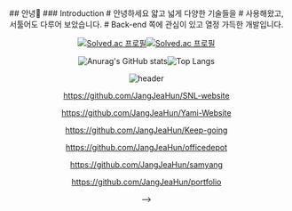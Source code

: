 
 <div align=center>
  ## 안녕👋 
  ### Introduction
  # 안녕하세요 얇고 넓게 다양한 기술들을 
  # 사용해왔고, 서툴어도 다루어 보았습니다.
  # Back-end 쪽에 관심이 있고 열정 가득한 개발입니다.


<!-- 

**jxehxn/jxehxn** is a ✨ _special_ ✨ repository because its `README.md` (this file) appears on your GitHub profile.

Here are some ideas to get you started:

[![Anurag's GitHub stats](https://github-readme-stats.vercel.app/api?username=jxehxn)](https://github.com/jxehxn) [![Top Langs](https://github-readme-stats.vercel.app/api/top-langs/?username=jxehxn&layout=compact)](https://github.com/jxehxn) ![header](https://capsule-render.vercel.app/api?type=waving&color=gradient&height=300&section=header&text=JaeHunJang%20&fontSize=90&animation=blinking)

- 🔭 I’m currently working on ...
- 🌱 I’m currently learning ...
- 👯 I’m looking to collaborate on ...
- 🤔 I’m looking for help with ...
- 💬 Ask me about ...
- 📫 How to reach me: ...
- 😄 Pronouns: ...
- ⚡ Fun fact: ...
-->
[![Solved.ac
프로필](http://mazassumnida.wtf/api/v2/generate_badge?boj=luvsoul)](https://solved.ac/luvsoul)[![Solved.ac
프로필](http://mazassumnida.wtf/api/mini/generate_badge?boj=luvsoul)](https://solved.ac/luvsoul)

![Anurag's GitHub stats](https://github-readme-stats.vercel.app/api?username=jxehxn&show_icons=true&theme=dark)![Top Langs](https://github-readme-stats.vercel.app/api/top-langs/?username=jxehxn&layout=compact)


 ![header](https://capsule-render.vercel.app/api?type=waving&color=gradient&height=300&section=header&text=JaeHunJang%20&fontSize=90&animation=blinking)


https://github.com/JangJeaHun/SNL-website

https://github.com/JangJeaHun/Yami-Website

https://github.com/JangJeaHun/Keep-going

https://github.com/JangJeaHun/officedepot

https://github.com/JangJeaHun/samyang

https://github.com/JangJeaHun/portfolio

-->
</div>




